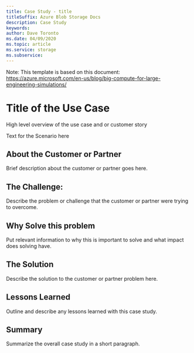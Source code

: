 ```yaml
---
title: Case Study - title
titleSuffix: Azure Blob Storage Docs
description: Case Study
keywords:
author: Dave Toronto
ms.date: 04/09/2020
ms.topic: article
ms.service: storage
ms.subservice: 
---
```


Note: This template is based on this document: https://azure.microsoft.com/en-us/blog/big-compute-for-large-engineering-simulations/

# Title of the Use Case

High level overview of the use case and or customer story 

Text for the Scenario here

## About the Customer or Partner

Brief description about the customer or partner goes here.


## The Challenge:

Describe the problem or challenge that the customer or partner were trying to overcome.


## Why Solve this problem

Put relevant information to why this is important to solve and what impact does solving have.


## The Solution

Describe the solution to the customer or partner problem here.


## Lessons Learned

Outline and describe any lessons learned with this case study.


## Summary

Summarize the overall case study in a short paragraph.
